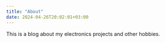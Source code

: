 ```yaml
---
title: "About"
date: 2024-04-26T20:02:01+03:00
---
```

This is a blog about my electronics projects and other hobbies.